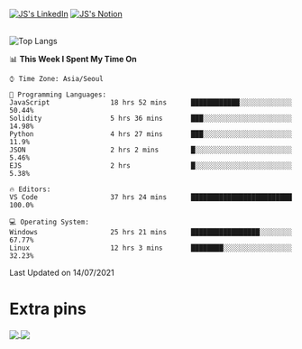 
[![JS's LinkedIn](https://img.shields.io/badge/LinkedIn-blue?style=for-the-badge&logo=linkedin)](https://www.linkedin.com/in/jaeseung-lee-5a2a32139/) 
[![JS's Notion](https://img.shields.io/badge/Notion-black?style=for-the-badge&logo=notion)](https://bit.ly/93l04js) <br><br>
<!-- ![JS's GitHub stats](https://github-readme-stats-lemon-five.vercel.app/api?username=tkxkd0159&hide=contribs,prs,stars,issues&show_icons=true&theme=react&include_all_commits=true)   -->
![Top Langs](https://github-readme-stats-lemon-five.vercel.app/api/top-langs/?username=tkxkd0159&layout=compact&hide=jupyter%20notebook,scss&langs_count=10)  


<!--START_SECTION:waka-->
📊 **This Week I Spent My Time On** 

```text
⌚︎ Time Zone: Asia/Seoul

💬 Programming Languages: 
JavaScript               18 hrs 52 mins      ████████████░░░░░░░░░░░░░   50.44% 
Solidity                 5 hrs 36 mins       ███░░░░░░░░░░░░░░░░░░░░░░   14.98% 
Python                   4 hrs 27 mins       ███░░░░░░░░░░░░░░░░░░░░░░   11.9% 
JSON                     2 hrs 2 mins        █░░░░░░░░░░░░░░░░░░░░░░░░   5.46% 
EJS                      2 hrs               █░░░░░░░░░░░░░░░░░░░░░░░░   5.38%

🔥 Editors: 
VS Code                  37 hrs 24 mins      █████████████████████████   100.0%

💻 Operating System: 
Windows                  25 hrs 21 mins      █████████████████░░░░░░░░   67.77% 
Linux                    12 hrs 3 mins       ████████░░░░░░░░░░░░░░░░░   32.23%

```


 Last Updated on 14/07/2021
<!--END_SECTION:waka-->

# Extra pins
<a href="https://github.com/tkxkd0159/go-chain">
  <img align="center" src="https://github-readme-stats-lemon-five.vercel.app/api/pin/?username=tkxkd0159&repo=go-chain&theme=react" />
</a>
<a href="https://github.com/tkxkd0159/dsalgo">
  <img align="center" src="https://github-readme-stats-lemon-five.vercel.app/api/pin/?username=tkxkd0159&repo=dsalgo&theme=react" />
</a>

<!---
- 🔭 I’m currently working on ...
- 🌱 I’m currently learning blockchain and distributed network
- 👯 I’m looking to collaborate on ...
- 🤔 I’m looking for help with ...
- 💬 Ask me about ...
- 📫 How to reach me: ...
- 😄 Pronouns: ...
- ⚡ Fun fact: ...
-->
